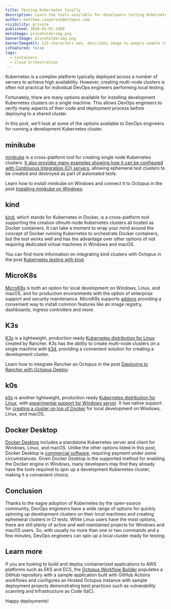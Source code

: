 ```yaml
---
title: Testing Kubernetes locally
description: Learn the tools available for developers testing Kubernetes on their local machines. 
author: matthew.casperson@octopus.com
visibility: private
published: 3020-01-01-1400
metaImage: placeholderimg.png
bannerImage: placeholderimg.png
bannerImageAlt: 125 characters max, describes image to people unable to see it.
isFeatured: false
tags: 
  - Containers
  - Cloud Orchestration
---
```


Kubernetes is a complex platform typically deployed across a number of servers to achieve high availability. However, creating multi-node clusters is often not practical for individual DevOps engineers performing local testing.

Fortunately, there are many options available for installing development Kubernetes clusters on a single machine. This allows DevOps engineers to verify many aspects of their code and deployment process before deploying to a shared cluster.

In this post, we'll look at some of the options available to DevOps engineers for running a development Kubernetes cluster.

## minikube

[minikube](https://minikube.sigs.k8s.io/docs/) is a cross-platform tool for creating single node Kubernetes clusters. [It also provides many examples showing how it can be configured with Continuous Integration (CI) servers](https://github.com/minikube-ci/examples), allowing ephemeral test clusters to be created and destroyed as part of automated tests.

Learn how to install minikube on Windows and connect it to Octopus in the post [Installing minikube on Windows](https://octopus.com/blog/minikube-on-windows).

## kind

[kind](https://kind.sigs.k8s.io/), which stands for Kubernetes in Docker, is a cross-platform tool supporting the creation ofmulti-node Kubernetes clusters all hosted as Docker containers. It can take a moment to wrap your mind around the concept of Docker running Kubernetes to orchestrate Docker containers, but the tool works well and has the advantage over other options of not requiring dedicated virtual machines in Windows and macOS.

You can find more information on integrating kind clusters with Octopus in the post [Kubernetes testing with kind](https://octopus.com/blog/getting-started-with-kind-and-octopus).

## MicroK8s

[MicroK8s](https://microk8s.io/) is both an option for local development on Windows, Linux, and macOS, and for production environments with the option of enterprise support and security maintenance. MicroK8s supports [addons](https://microk8s.io/docs/addons) providing a convenient way to install common features like an image registry, dashboards, ingress controllers and more.

## K3s

[K3s](https://k3s.io/) is a lightweight, production ready [Kubernetes distribution for Linux](https://rancher.com/docs/k3s/latest/en/installation/installation-requirements/#operating-systems) created by Rancher. K3s has the ability to create multi-node clusters on a single machine with [k3d](https://github.com/k3d-io/k3d), providing a convenient solution for creating a development cluster.

Learn how to integrate Rancher an Octopus in the post [Deploying to Rancher with Octopus Deploy](https://octopus.com/blog/deploy-to-rancher-with-octopus).

## k0s

[k0s](https://k0sproject.io/) is another lightweight, production ready [Kubernetes distribution for Linux](https://docs.k0sproject.io/v1.23.6+k0s.2/system-requirements/#host-operating-system), with [experimental support for Windows server](https://docs.k0sproject.io/v1.23.6+k0s.2/experimental-windows/). It has native support for [creating a cluster on top of Docker](https://docs.k0sproject.io/v1.23.6+k0s.2/k0s-in-docker/#run-k0s-in-docker) for local development on Windows, Linux, and macOS.

## Docker Desktop

[Docker Desktop](https://docs.docker.com/desktop/kubernetes/) includes a standalone Kubernetes server and client for Windows, Linux, and macOS. Unlike the other options listed in this post, Docker Desktop is [commercial software](https://docs.docker.com/subscription/), requiring payment under some circumstances. Given Docker Desktop is the supported method for enabling the Docker engine in Windows, many developers may find they already have the tools required to spin up a development Kubernetes cluster, making it a convenient choice.

## Conclusion

Thanks to the eagre adoption of Kubernetes by the open-source community, DevOps engineers have a wide range of options for quickly spinning up development clusters on their local machines and creating ephemeral clusters in CI tests. While Linux users have the most options, there are still plenty of active and well maintained projects for Windows and macOS users. So, with usually no more than one or two commands and a few minutes, DevOps engineers can spin up a local cluster ready for testing.

## Learn more

If you are looking to build and deploy containerized applications to AWS platforms such as EKS and ECS, the [Octopus Workflow Builder](https://octopusworkflowbuilder.octopus.com/#/) populates a GitHub repository with a sample application built with GitHub Actions workflows and configures an Hosted Octopus instance with sample deployment projects demonstrating best practices such as vulnerability scanning and Infrastructure as Code (IaC). 

Happy deployments! 
